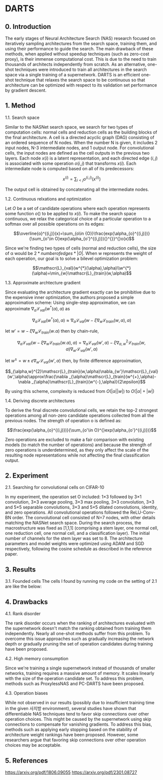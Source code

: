 # DARTS
## 0. Introduction
The early stages of Neural Architecture Search (NAS) research focused on iteratively sampling architectures from the search space, training them, and using their performance to guide the search. The main drawback of these methods, when applied without speedup techniques (such as zero-cost proxy), is their immense computational cost. This is due to the need to train thousands of architects independently from scratch.
 As an alternative, one-shot techniques were introduced to train all architectures in the search space via a single training of a supernetwork. DARTS is an efficient one-shot technique that relaxes the search space to be continuous so that architecture can be optimized with respect to its validation set performance by gradient descent.
## 1. Method
1.1. Search space

Similar to the NASNet search space, we search for two types of computation cells: normal cells and reduction cells as the building blocks of the final architecture.
 A cell is a directed acyclic graph (DAG) consisting of an ordered sequence of N nodes. When the number N is given, it includes 2 input nodes, N-3 intermediate nodes, and 1 output node. For convolutional cells, the input nodes are defined as the cell outputs in the previous two layers. Each node $x(i)$ is a latent representation, and each directed edge $(i, j)$ is associated with some operation $o(i, j)$ that transforms $x(i)$. Each intermediate node is computed based on all of its predecessors:

$$x^{(i)}=\sum_{i<{j}}{o^{(i, j)}(x^{(i)})}^{}$$

The output cell is obtained by concatenating all the intermediate nodes.

1.2. Continuous relxations and optimization

 Let $O$ be a set of candidate operations where each operation represents some function $o()$ to be applied to $x(i)$. To make the search space continuous, we relax the categorical choice of a particular operation to a softmax over all possible operations on its edges:

 $$\overline{o}^{(i,j)}(x)=\sum_{o\in {O}}\frac{exp(\alpha_{o}^{(i,j)})}{\sum_{o'\in O}exp(\alpha_{o'}^{(i,j)}){}^{}}^{}o(x)$$

Since we're finding two types of cells (normal and reduction cells), the size of α would be $2 * number of edges * |O|$. When w represents the weight of each operation, our goal is to solve a bilevel optimization problem:

$$\mathscr{L}_{val}(w^{*}(\alpha),\alpha)\\w^{*}(\alpha)=\min_{w}\mathscr{L}_{train}(w,\alpha)$$

1.3. Approximate archtecture gradient

Since evaluating the architecture gradient exactly can be prohibitive due to the expensive inner optimization, the authors proposed a simple approximation scheme:
Using single-step approximation, we can approximate $\nabla _{\alpha}\mathscr{L}_{val}(w^{*}(\alpha),\alpha)$ as 

$$\nabla _{\alpha}\mathscr{L}_{val}(w^{*}(\alpha),\alpha)\approx\nabla _{\alpha}\mathscr{L}_{val}(w-\xi\nabla _{w}\mathscr{L}_{train}(w,\alpha),\alpha)$$

let $w'=w-\xi\nabla _{w}\mathscr{L}_{train}(w.\alpha)$ then by chain-rule,

$$\nabla_{\alpha}\mathscr{L}_{val}(w-\xi\nabla _{w}\mathscr{L}_{train}(w.\alpha),\alpha)=\nabla_{\alpha}\mathscr{L}_{val}(w',\alpha)-\xi\nabla _{\alpha,w}^{2}\mathscr{L}_{train}(w,\alpha)\nabla_{w'}\mathscr{L}_{val}(w',\alpha)$$

let $w^{\pm}=w\pm \varepsilon\nabla _{w'}\mathscr{L}_{val}(w',\alpha)$  then, by finite difference approximation,

$$_{\alpha,w}^{2}\mathscr{L}_{train}(w,\alpha)\nabla_{w'}\mathscr{L}_{val}(w',\alpha)\approx\frac{\nabla _{\alpha}\mathscr{L}_{train}(w^{+},\alpha)-\nabla _{\alpha}\mathscr{L}_{train}(w^{-},\alpha)}{2\epsilon}$$

By using this scheme, complexity is reduced from $O(|\alpha||w|)$ to $O(|\alpha|+|w|)$

1.4. Deriving discrete architectures

 To derive the final discrete convolutional cells, we retain the top-2 strongest operations among all non-zero candidate operations collected from all the previous nodes.
The strength of operation o is defined as:

$$\frac{exp(\alpha_{o}^{(i,j)})}{\sum_{o'\in O}^{}exp(\alpha_{o'}^{(i,j)})}$$

Zero operations are excluded to make a fair comparison with existing models (to match the number of operations) and because the strength of zero operations is underdetermined, as they only affect the scale of the resulting node representations while not affecting the final classification output.

## 2. Experiment
2.1. Searching for convolutional cells on CIFAR-10

 In my experiment, the operation set O included: 1×3 followed by 3×1 convolution, 3×3 average pooling, 3×3 max pooling, 3×3 convolution, 3×3 and 5×5 separable convolutions, 3×3 and 5×5 dilated convolutions, identity, and zero operations. All convolutional operations followed the ReLU-Conv-BN order. The convolutional cell consisted of N=7 nodes, with other details matching the NASNet search space.
During the search process, the macrostructure was fixed as [1,1,1] (comprising a stem layer, one normal cell, one reduction cell, one normal cell, and a classification layer). The initial number of channels for the stem layer was set to 8. The architecture parameters and model weights were optimized using ADAM and SGD respectively, following the cosine schedule as described in the reference paper.

## 3. Results
3.1. Founded cells
The cells I found by running my code on the setting of 2.1 are like the below:



## 4. Drawbacks
4.1. Rank disorder

 The rank disorder occurs when the ranking of architectures evaluated with the supernetwork doesn't match the ranking obtained from training them independently. Nearly all one-shot methods suffer from this problem. To overcome this issue approaches such as gradually increasing the network depth or gradually pruning the set of operation candidates during training have been proposed.

4.2. High memory consumption

 Since we're training a single supernetwork instead of thousands of smaller networks, training requires a massive amount of memory. It scales linearly with the size of the operation candidate set. To address this problem, methods such as ProxylessNAS and PC-DARTS have been proposed.

4.3. Operation biases

 While not observed in our results (possibly due to insufficient training time in the given 사지방 environment), several studies have shown that differentiable NAS techniques tend to favor skip connections over other operation choices. This might be caused by the supernetwork using skip connections to compensate for vanishing gradients. To address this bias, methods such as applying early stopping based on the stability of architecture weight rankings have been proposed. However, some researchers argue that favoring skip connections over other operation choices may be acceptable.

## 5. References
https://arxiv.org/pdf/1806.09055
https://arxiv.org/pdf/2301.08727
